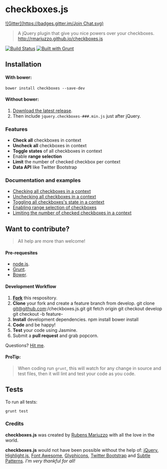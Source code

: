 # checkboxes.js
[![Gitter](https://badges.gitter.im/Join Chat.svg)](https://gitter.im/rmariuzzo/checkboxes.js?utm_source=badge&utm_medium=badge&utm_campaign=pr-badge&utm_content=badge)

> A jQuery plugin that give you nice powers over your checkboxes. http://rmariuzzo.github.io/checkboxes.js

[![Build Status](https://travis-ci.org/rmariuzzo/checkboxes.js.svg?branch=develop)](https://travis-ci.org/rmariuzzo/checkboxes.js)
[![Built with Grunt](https://cdn.gruntjs.com/builtwith.png)](http://gruntjs.com/)

## Installation

#### With bower:

    bower install checkboxes --save-dev

#### Without bower:

 1. [Download the latest release](https://github.com/rmariuzzo/checkboxes.js/releases).
 2. Then include `jquery.checkboxes-###.min.js` just after jQuery.

### Features

 * **Check all** checkboxes in context
 * **Uncheck all** checkboxes in context
 * **Toggle states** of all checkboxes in context
 * Enable **range selection**
 * **Limit** the number of checked checkbox per context
 * **Data API** like Twitter Bootstrap

### Documentation and examples

 * [Checking all checkboxes in a context](http://rmariuzzo.github.io/checkboxes.js/#checking-all-checkboxes)
 * [Unchecking all checkboxes in a context](http://rmariuzzo.github.io/checkboxes.js/#unchecking-all-checkboxes)
 * [Toggling all checkboxes's state in a context](http://rmariuzzo.github.io/checkboxes.js/#toggling-all-checkboxes)
 * [Enabling range selection of checkboxes](http://rmariuzzo.github.io/checkboxes.js/#range-selection-of-checkboxes)
 * [Limiting the number of checked checkboxes in a context](http://rmariuzzo.github.io/checkboxes.js/#limit-max-number-of-checked-checkboxes)

## Want to contribute?

> All help are more than welcome!

#### Pre-requesites

 - [node.js](http://nodejs.org/).
 - [Grunt](http://gruntjs.com/).
 - [Bower](http://bower.io/).

#### Development Workflow

 1. **[Fork](https://github.com/rmariuzzo/checkboxes.js/fork)** this respository.
 2. **Clone** your fork and create a feature branch from develop.
        git clone git@github.com:<your-username>/checkboxes.js.git
        git fetch origin
        git checkout develop
        git checkout -b feature-<super-power>
 3. **Install** development dependencies.
        npm install
        bower install
 4. **Code** and be happy!
 5. **Test** your code using Jasmine.
 6. Submit a **pull request** and grab popcorn.

Questions? [Hit me](https://github.com/rmariuzzo/).

#### ProTip:

> When coding run `grunt`, this will watch for any change in source and test files, then it will lint and test your code as you code.

## Tests

To run all tests:

    grunt test

### Credits

**checkboxes.js** was created by [Rubens Mariuzzo](http://github.com/rmariuzzo) with all the love in the world.

**checkboxes.js** would not have been possible without the help of: [jQuery](http://jquery.com/), [Highlight.js](http://softwaremaniacs.org/soft/highlight/en/), [Font Awesome](http://fortawesome.github.io/Font-Awesome/), [Glyphicons](http://glyphicons.com/), [Twitter Bootstrap](http://twitter.github.io/bootstrap/) and [Subtle Patterns](http://subtlepatterns.com/). _I'm very thankful for all!_

